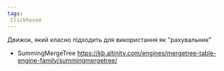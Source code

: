 ```yaml
---
tags:
 Clickhouse
---
```


Движок, який класно підходить для використання як "рахувальник"

- SummingMergeTree https://kb.altinity.com/engines/mergetree-table-engine-family/summingmergetree/